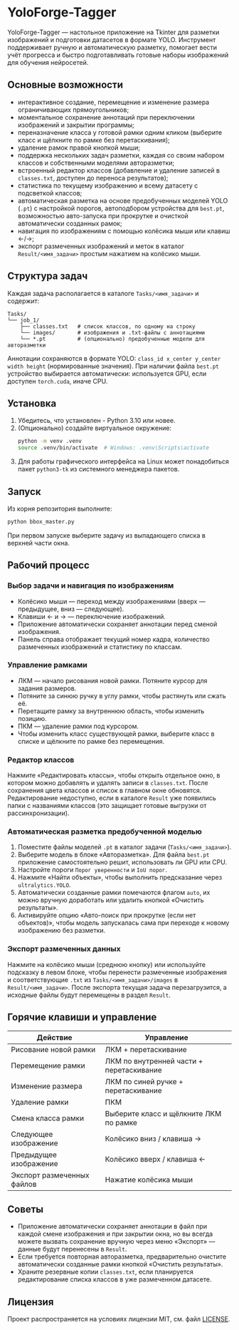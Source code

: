 # YoloForge-Tagger

YoloForge-Tagger — настольное приложение на Tkinter для разметки изображений и подготовки датасетов в формате YOLO. Инструмент поддерживает ручную и автоматическую разметку, помогает вести учёт прогресса и быстро подготавливать готовые наборы изображений для обучения нейросетей.

## Основные возможности
- интерактивное создание, перемещение и изменение размера ограничивающих прямоугольников;
- моментальное сохранение аннотаций при переключении изображений и закрытии программы;
- переназначение класса у готовой рамки одним кликом (выберите класс и щёлкните по рамке без перетаскивания);
- удаление рамок правой кнопкой мыши;
- поддержка нескольких задач разметки, каждая со своим набором классов и собственными моделями авторазметки;
- встроенный редактор классов (добавление и удаление записей в `classes.txt`, доступен до переноса результатов);
- статистика по текущему изображению и всему датасету с подсветкой классов;
- автоматическая разметка на основе предобученных моделей YOLO (`.pt`) с настройкой порогов, автоподбором устройства для `best.pt`, возможностью авто-запуска при прокрутке и очисткой автоматически созданных рамок;
- навигация по изображениям с помощью колёсика мыши или клавиш ←/→;
- экспорт размеченных изображений и меток в каталог `Result/<имя_задачи>` простым нажатием на колёсико мыши.

## Структура задач
Каждая задача располагается в каталоге `Tasks/<имя_задачи>` и содержит:

```
Tasks/
└── job_1/
    ├── classes.txt   # список классов, по одному на строку
    └── images/       # изображения и .txt-файлы с аннотациями
    └── *.pt          # (опционально) предобученные модели для авторазметки
```

Аннотации сохраняются в формате YOLO: `class_id x_center y_center width height` (нормированные значения). При наличии файла `best.pt` устройство выбирается автоматически: используется GPU, если доступен `torch.cuda`, иначе CPU.

## Установка
1. Убедитесь, что установлен - Python 3.10 или новее.
2. (Опционально) создайте виртуальное окружение:
   ```bash
   python -m venv .venv
   source .venv/bin/activate  # Windows: .venv\Scripts\activate
   ```
3. Для работы графического интерфейса на Linux может понадобиться пакет `python3-tk` из системного менеджера пакетов.

## Запуск
Из корня репозитория выполните:

```bash
python bbox_master.py
```

При первом запуске выберите задачу из выпадающего списка в верхней части окна.

## Рабочий процесс
### Выбор задачи и навигация по изображениям
- Колёсико мыши — переход между изображениями (вверх — предыдущее, вниз — следующее).
- Клавиши ← и → — переключение изображений.
- Приложение автоматически сохраняет аннотации перед сменой изображения.
- Панель справа отображает текущий номер кадра, количество размеченных изображений и статистику по классам.

### Управление рамками
- ЛКМ — начало рисования новой рамки. Потяните курсор для задания размеров.
- Потяните за синюю ручку в углу рамки, чтобы растянуть или сжать её.
- Перетащите рамку за внутреннюю область, чтобы изменить позицию.
- ПКМ — удаление рамки под курсором.
- Чтобы изменить класс существующей рамки, выберите класс в списке и щёлкните по рамке без перемещения.

### Редактор классов
Нажмите «Редактировать классы», чтобы открыть отдельное окно, в котором можно добавлять и удалять записи в `classes.txt`. После сохранения цвета классов и список в главном окне обновятся. Редактирование недоступно, если в каталоге `Result` уже появились папки с названиями классов (это защищает готовые выгрузки от рассинхронизации).

### Автоматическая разметка предобученной моделью
1. Поместите файлы моделей `.pt` в каталог задачи (`Tasks/<имя_задачи>`).
2. Выберите модель в блоке «Авторазметка». Для файла `best.pt` приложение самостоятельно решит, использовать ли GPU или CPU.
3. Настройте пороги `Порог уверенности` и `IoU порог`.
4. Нажмите «Найти объекты», чтобы выполнить предсказание через `ultralytics.YOLO`.
5. Автоматически созданные рамки помечаются флагом `auto`, их можно вручную доработать или удалить кнопкой «Очистить результаты».
6. Активируйте опцию «Авто-поиск при прокрутке (если нет объектов)», чтобы модель запускалась сама при переходе к новому изображению без разметки.

### Экспорт размеченных данных
Нажмите на колёсико мыши (среднюю кнопку) или используйте подсказку в левом блоке, чтобы перенести размеченные изображения и соответствующие `.txt` из `Tasks/<имя_задачи>/images` в `Result/<имя_задачи>`. После экспорта текущая задача перезагрузится, а исходные файлы будут перемещены в раздел `Result`.

## Горячие клавиши и управление
| Действие | Управление |
| --- | --- |
| Рисование новой рамки | ЛКМ + перетаскивание |
| Перемещение рамки | ЛКМ по внутренней части + перетаскивание |
| Изменение размера | ЛКМ по синей ручке + перетаскивание |
| Удаление рамки | ПКМ |
| Смена класса рамки | Выберите класс и щёлкните ЛКМ по рамке |
| Следующее изображение | Колёсико вниз / клавиша → |
| Предыдущее изображение | Колёсико вверх / клавиша ← |
| Экспорт размеченных файлов | Нажатие колёсика мыши |

## Советы
- Приложение автоматически сохраняет аннотации в файл при каждой смене изображения и при закрытии окна, но вы всегда можете вызвать сохранение вручную через меню «Экспорт» — данные будут перенесены в `Result`.
- Если требуется повторная авторазметка, предварительно очистите автоматически созданные рамки кнопкой «Очистить результаты».
- Храните резервные копии `classes.txt`, если планируется редактирование списка классов в уже размеченном датасете.

## Лицензия
Проект распространяется на условиях лицензии MIT, см. файл [LICENSE](LICENSE).
